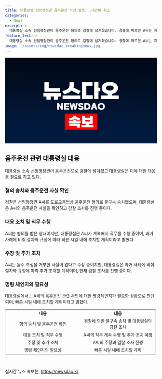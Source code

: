 ```yaml
---
title: 대통령실 선임행정관 음주운전 사건 발생...대면허 취소
categories:
  - News
excerpt: >
  대통령실 소속 선임행정관이 음주운전 혐의로 검찰에 넘겨졌습니다. 경찰에 따르면 A씨는 지난달 7일 음주운전으로 검거되었으며, 채혈 결과 면허 취소 수준의 알코올 농도였습니다. A씨는 음주 측정 거부를 주장하고 대통령실은 현재 조사 중이라고 밝혔습니다. A씨는 여전히 직무를 수행하고 있으며, 대통령실은 빠른 조치를 취할 계획이라고 합니다.
feature_text: >
  대통령실 소속 선임행정관이 음주운전 혐의로 검찰에 넘겨졌습니다. 경찰에 따르면 A씨는 지난달 7일 음주운전으로 검거되었으며, 채혈 결과 면허 취소 수준의 알코올 농도였습니다. A씨는 음주 측정 거부를 주장하고 대통령실은 현재 조사 중이라고 밝혔습니다. A씨는 여전히 직무를 수행하고 있으며, 대통령실은 빠른 조치를 취할 계획이라고 합니다.
image: '/assets/img/newsdao_breakingnews.jpg'
---
```


<p><img src="/assets/img/newsdao_breakingnews.jpg" alt="implanttips 속보" /></p>

<h2 data-ke-size="size26">음주운전 관련 대통령실 대응</h2>

<p data-ke-size="size16">대통령실 소속 선임행정관이 음주운전으로 검찰에 넘겨졌고 대통령실은 이에 대한 대응을 필요로 하고 있다.</p>

<h3>혐의 송치와 음주운전 사실 확인</h3>

<p data-ke-size="size16">경찰은 선임행정관 A씨를 도로교통법상 음주운전 혐의로 불구속 송치했으며, 대통령실은 A씨의 음주운전 사실을 확인하고 감찰 조사를 진행 중이다.</p>

<h3>대응 조치 및 직무 수행</h3>

<p data-ke-size="size16">A씨는 혐의를 받은 상태이지만, 대통령실은 A씨가 계속해서 직무를 수행 중이며, 과거 사례에 비춰 절차와 규정에 따라 빠른 시일 내에 조치할 계획이라고 밝혔다.</p>

<h3>주장 및 추가 조처</h3>

<p data-ke-size="size16">A씨는 음주 측정을 거부한 사실이 없다고 주장 중이지만, 대통령실은 과거 사례에 비춰 절차와 규정에 따라 추가 조치할 계획이며, 현재 감찰 조사를 진행 중이다.</p>

<h3>명령 체인지의 필요성</h3>

<p data-ke-size="size16">대통령실에서는 A씨의 음주운전 관련 사안에 대한 명령체인지가 필요한 상황으로 판단되며, 빠른 시일 내에 조치할 계획이라고 밝혔다.</p>

<table style="width: 500px; border: 1px solid #cccccc;">
<tbody>
<tr>
<td style="text-align: center; width: 248px; height: 17px;"><b>내용</b></td>
<td style="text-align: center; width: 248px; height: 17px;"><b>대응</b></td>
</tr>
<tr>
<td style="text-align: center; height: 17px;">혐의 송치 및 음주운전 확인</td>
<td style="text-align: center; height: 17px;">경찰에 의한 불구속 송치 및 대통령실의 감찰 조사</td>
</tr>
<tr>
<td style="text-align: center; height: 17px;">대응 조치 및 직무 수행</td>
<td style="text-align: center; height: 17px;">A씨의 직무 계속 수행 및 추가 조치 예정</td>
</tr>
<tr>
<td style="text-align: center; height: 17px;">주장 및 추가 조처</td>
<td style="text-align: center; height: 17px;">A씨의 주장과 감찰 조사 진행</td>
</tr>
<tr>
<td style="text-align: center; height: 17px;">명령 체인지의 필요성</td>
<td style="text-align: center; height: 17px;">빠른 시일 내에 조치할 계획</td>
</tr>
</tbody>
</table>

<p data-ke-size="size16">&nbsp;</p>
실시간 뉴스 속보는, <a href="https://newsdao.kr" rel="dofollow">https://newsdao.kr</a>


